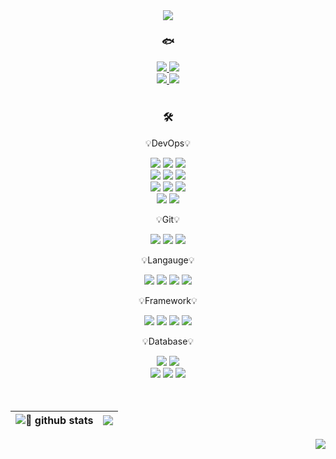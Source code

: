 <div align="center"> 
  <img align="center" src="https://capsule-render.vercel.app/api?type=waving&color=7BD1D2&height=160&width=100%&text=peachApeach&animation=fadeIn&fontColor=FCAEAE&fontSize=60" />
    

  ###    🐟
  <a href="mailto:yh_01@daum.net">
    <img src="https://img.shields.io/badge/Daum-FFCD00?style=for-the-badge&logo=Kakao&logoColor=white">
  </a>
  <a href="mailto:pandayh7@gmail.com">
    <img src="https://img.shields.io/badge/Gmail-EA4335?style=for-the-badge&logo=Gmail&logoColor=white">
  </a>
  <br>
  <a href="https://peachapeach.notion.site/peachapeach/91f45b6abbc04ef9b42067852ceedf66">
    <img src="https://img.shields.io/badge/Notion-black?style=for-the-badge&logo=Notion&logoColor=white">
  </a>
  <a href="https://peachapeach.tistory.com/">
    <img src="https://img.shields.io/badge/Tistory-%23F46800?style=for-the-badge&logo=Tistory&logoColor=white">
  </a>
  <br><br>
    
  ### 🛠
  💡DevOps💡
  <p style='line-height:normal' />
  <img src="https://img.shields.io/badge/Amazon_AWS-232F3E?style=for-the-badge&logo=amazon-aws&logoColor=white" />
  <img src="https://img.shields.io/badge/Linux-FCC624?style=for-the-badge&logo=linux&logoColor=black" />
  <img src="https://img.shields.io/badge/terraform-%235835CC.svg?style=for-the-badge&logo=terraform&logoColor=white" />
  <br>
  <img src="https://img.shields.io/badge/Docker-2496ED?style=for-the-badge&logo=docker&logoColor=white" />
  <img src="https://img.shields.io/badge/kubernetes-%23326ce5.svg?style=for-the-badge&logo=kubernetes&logoColor=white" />
  <img src="https://img.shields.io/badge/ArgoCD-EF7B4D.svg?style=for-the-badge&logo=Argo&logoColor=white" />
  <br>
  <img src="https://img.shields.io/badge/gitlab%20ci-%23181717.svg?style=for-the-badge&logo=gitlab&logoColor=white">
  <img src="https://img.shields.io/badge/GitHub_Actions-2088FF?style=for-the-badge&logo=GitHubActions&logoColor=white" />
  <img src="https://img.shields.io/badge/jenkins-%232C5263.svg?style=for-the-badge&logo=jenkins&logoColor=white" />
  <br>
  <img src="https://img.shields.io/badge/Prometheus-E6522C?style=for-the-badge&logo=Prometheus&logoColor=white" />
  <img src="https://img.shields.io/badge/grafana-%23F46800.svg?style=for-the-badge&logo=grafana&logoColor=white" />
  <p style='line-height:normal' />
  💡Git💡
  <p style='line-height:normal' />
  <img src="https://img.shields.io/badge/gitlab-%23181717.svg?style=for-the-badge&logo=gitlab&logoColor=white">
  <img src="https://img.shields.io/badge/GitHub-100000?style=for-the-badge&logo=github&logoColor=white">
  <img src="https://img.shields.io/badge/Bitbucket-330F63?style=for-the-badge&logo=bitbucket&logoColor=white">
  <p style='line-height:normal' />
  💡Langauge💡
  <p style='line-height:normal' />
  <img src="https://img.shields.io/badge/JavaScript-F7DF1E?style=for-the-badge&logo=JavaScript&logoColor=black">
  <img src="https://img.shields.io/badge/Java-007396?style=for-the-badge&logo=Java&logoColor=white">
  <img src="https://img.shields.io/badge/-C%23-00599C?style=for-the-badge&logo=Csharp&logoColor=white">
  <img src="https://img.shields.io/badge/.NET-5C2D91?style=for-the-badge&logo=.net&logoColor=white">
  <p style='line-height:normal' />
  💡Framework💡
  <p style='line-height:normal' />
  <img src="https://img.shields.io/badge/Node.js-43853D?style=for-the-badge&logo=node.js&logoColor=white">
  <img src="https://img.shields.io/badge/Nginx-009639?style=for-the-badge&logo=nginx&logoColor=white">
  <img src="https://img.shields.io/badge/C1 ComponentOne-007396?style=for-the-badge&logo=C1 ComponentOne&logoColor=white">
  <img src="https://img.shields.io/badge/DevExpress-FF7200?style=for-the-badge&logo=DevExpress&logoColor=white">
  <p style='line-height:normal' />
  💡Database💡
  <p style='line-height:normal' />
  <img src="https://img.shields.io/badge/Microsoft_SQL_Server-CC2927?style=for-the-badge&logo=microsoft-sql-server&logoColor=white">
  <img src="https://img.shields.io/badge/MariaDB-01529E?style=for-the-badge&logo=mariadb&logoColor=white">
  <br>
  <img src="https://img.shields.io/badge/PostgreSQL-316192?style=for-the-badge&logo=postgresql&logoColor=white">
  <img src="https://img.shields.io/badge/Oracle-F80000?style=for-the-badge&logo=Oracle&logoColor=white">
  <img src="https://img.shields.io/badge/MongoDB-4EA94B?style=for-the-badge&logo=mongodb&logoColor=white">
  <br><br><br>

|<img align="center" src="https://github-readme-stats-beta-wheat-74.vercel.app/api?username=peachApeach&show_icons=true&include_all_commits=true&hide_border=true&count_private=true&theme=vue&icon_color=7BD1D2&custom_title=🍑" alt="🍑 github stats" />|<img align="center" src="https://github-readme-stats-beta-wheat-74.vercel.app/api/top-langs/?username=peachApeach&layout=compact&hide_border=true&title_color=7BD1D2" />|
| ------------- | ------------- |
</div>

<div align="right"> 
<img src="https://hits.seeyoufarm.com/api/count/incr/badge.svg?url=https%3A%2F%2Fgithub.com%2FpeachApeach&count_bg=%23FFC4C4&title_bg=%2397DCFF&icon=&icon_color=%23FFFEFE&title=hits&edge_flat=false"/>
</div>

